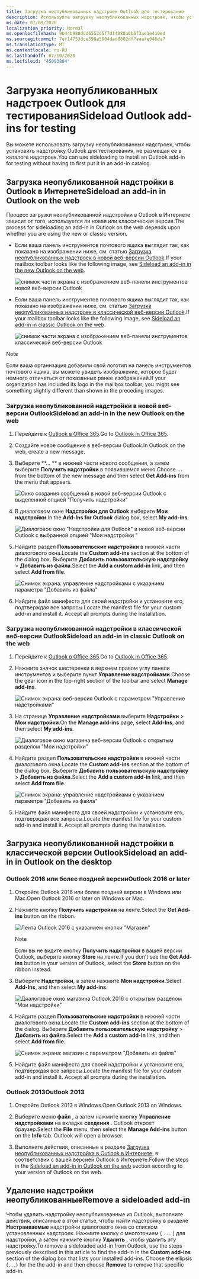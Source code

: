 ```yaml
---
title: Загрузка неопубликованных надстроек Outlook для тестирования
description: Используйте загрузку неопубликованных надстроек, чтобы установить надстройку Outlook для тестирования, не размещая ее в каталоге надстроек.
ms.date: 07/09/2020
localization_priority: Normal
ms.openlocfilehash: 9b44b988ddd6552d5f7d14088a0b6f3ae1e410ed
ms.sourcegitcommit: 7ef14753dce598a5804dad8802df7aaafe046da7
ms.translationtype: MT
ms.contentlocale: ru-RU
ms.lasthandoff: 07/10/2020
ms.locfileid: "45093884"
---
```

# <a name="sideload-outlook-add-ins-for-testing"></a><span data-ttu-id="2e6cf-103">Загрузка неопубликованных надстроек Outlook для тестирования</span><span class="sxs-lookup"><span data-stu-id="2e6cf-103">Sideload Outlook add-ins for testing</span></span>

<span data-ttu-id="2e6cf-104">Вы можете использовать загрузку неопубликованных надстроек, чтобы установить надстройку Outlook для тестирования, не размещая ее в каталоге надстроек.</span><span class="sxs-lookup"><span data-stu-id="2e6cf-104">You can use sideloading to install an Outlook add-in for testing without having to first put it in an add-in catalog.</span></span>

## <a name="sideload-an-add-in-in-outlook-on-the-web"></a><span data-ttu-id="2e6cf-105">Загрузка неопубликованной надстройки в Outlook в Интернете</span><span class="sxs-lookup"><span data-stu-id="2e6cf-105">Sideload an add-in in Outlook on the web</span></span>

<span data-ttu-id="2e6cf-106">Процесс загрузки неопубликованной надстройки в Outlook в Интернете зависит от того, используется ли новая или классическая версия.</span><span class="sxs-lookup"><span data-stu-id="2e6cf-106">The process for sideloading an add-in in Outlook on the web depends upon whether you are using the new or classic version.</span></span>

- <span data-ttu-id="2e6cf-107">Если ваша панель инструментов почтового ящика выглядит так, как показано на изображении ниже, см. статью [Загрузка неопубликованных надстроек в новой веб-версии Outlook](#sideload-an-add-in-in-the-new-outlook-on-the-web).</span><span class="sxs-lookup"><span data-stu-id="2e6cf-107">If your mailbox toolbar looks like the following image, see [Sideload an add-in in the new Outlook on the web](#sideload-an-add-in-in-the-new-outlook-on-the-web).</span></span>

    ![снимок части экрана с изображением веб-панели инструментов новой веб-версии Outlook](../images/outlook-on-the-web-new-toolbar.png)

- <span data-ttu-id="2e6cf-109">Если ваша панель инструментов почтового ящика выглядит так, как показано на изображении ниже, см. статью [Загрузка неопубликованных надстроек в классической веб-версии Outlook](#sideload-an-add-in-in-classic-outlook-on-the-web).</span><span class="sxs-lookup"><span data-stu-id="2e6cf-109">If your mailbox toolbar looks like the following image, see [Sideload an add-in in classic Outlook on the web](#sideload-an-add-in-in-classic-outlook-on-the-web).</span></span>

    ![снимок части экрана с изображением веб-панели инструментов классической веб-версии Outlook](../images/outlook-on-the-web-classic-toolbar.png)

> [!NOTE]
> <span data-ttu-id="2e6cf-111">Если ваша организация добавили свой логотип на панель инструментов почтового ящика, вы можете увидеть изображение, которое будет немного отличаться от показанных ранее изображений.</span><span class="sxs-lookup"><span data-stu-id="2e6cf-111">If your organization has included its logo in the mailbox toolbar, you might see something slightly different than shown in the preceding images.</span></span>

### <a name="sideload-an-add-in-in-the-new-outlook-on-the-web"></a><span data-ttu-id="2e6cf-112">Загрузка неопубликованной надстройки в новой веб-версии Outlook</span><span class="sxs-lookup"><span data-stu-id="2e6cf-112">Sideload an add-in in the new Outlook on the web</span></span>

1. <span data-ttu-id="2e6cf-113">Перейдите к [Outlook в Office 365](https://outlook.office.com).</span><span class="sxs-lookup"><span data-stu-id="2e6cf-113">Go to [Outlook in Office 365](https://outlook.office.com).</span></span>

1. <span data-ttu-id="2e6cf-114">Создайте новое сообщение в веб-версии Outlook.</span><span class="sxs-lookup"><span data-stu-id="2e6cf-114">In Outlook on the web, create a new message.</span></span>

1. <span data-ttu-id="2e6cf-115">Выберите \*\*... \*\* в нижней части нового сообщения, а затем выберите **Получить надстройки** в появившемся меню.</span><span class="sxs-lookup"><span data-stu-id="2e6cf-115">Choose **...** from the bottom of the new message and then select **Get Add-ins** from the menu that appears.</span></span>

    ![Окно создания сообщений в новой веб-версии Outlook с выделенной опцией "Получить надстройки"](../images/outlook-on-the-web-new-get-add-ins.png)

1. <span data-ttu-id="2e6cf-117">В диалоговом окне **Надстройки для Outlook** выберите **Мои надстройки**.</span><span class="sxs-lookup"><span data-stu-id="2e6cf-117">In the **Add-Ins for Outlook** dialog box, select **My add-ins**.</span></span>

    ![Диалоговое окно "Надстройки для Outlook" в новой веб-версии Outlook с выбранной опцией "Мои надстройки "](../images/outlook-on-the-web-new-my-add-ins.png)

1. <span data-ttu-id="2e6cf-119">Найдите раздел **Пользовательские надстройки** в нижней части диалогового окна.</span><span class="sxs-lookup"><span data-stu-id="2e6cf-119">Locate the **Custom add-ins** section at the bottom of the dialog box.</span></span> <span data-ttu-id="2e6cf-120">Выберите **Добавить пользовательскую надстройку** > **Добавить из файла**.</span><span class="sxs-lookup"><span data-stu-id="2e6cf-120">Select the **Add a custom add-in** link, and then select **Add from file**.</span></span>

    ![Снимок экрана: управление надстройками с указанием параметра "Добавить из файла"](../images/outlook-sideload-desktop-add-from-file.png)

1. <span data-ttu-id="2e6cf-p102">Найдите файл манифеста для своей надстройки и установите его, подтверждая все запросы.</span><span class="sxs-lookup"><span data-stu-id="2e6cf-p102">Locate the manifest file for your custom add-in and install it. Accept all prompts during the installation.</span></span>

### <a name="sideload-an-add-in-in-classic-outlook-on-the-web"></a><span data-ttu-id="2e6cf-124">Загрузка неопубликованной надстройки в классической веб-версии Outlook</span><span class="sxs-lookup"><span data-stu-id="2e6cf-124">Sideload an add-in in classic Outlook on the web</span></span>

1. <span data-ttu-id="2e6cf-125">Перейдите к [Outlook в Office 365](https://outlook.office.com).</span><span class="sxs-lookup"><span data-stu-id="2e6cf-125">Go to [Outlook in Office 365](https://outlook.office.com).</span></span>

1. <span data-ttu-id="2e6cf-126">Нажмите значок шестеренки в верхнем правом углу панели инструментов и выберите пункт **Управление надстройками**.</span><span class="sxs-lookup"><span data-stu-id="2e6cf-126">Choose the gear icon in the top-right section of the toolbar and select **Manage add-ins**.</span></span>

    ![Снимок экрана: веб-версия Outlook с параметром "Управление надстройками"](../images/outlook-sideload-web-manage-integrations.png)

1. <span data-ttu-id="2e6cf-128">На странице **Управление надстройками** выберите **Надстройки** > **Мои надстройки**.</span><span class="sxs-lookup"><span data-stu-id="2e6cf-128">On the **Manage add-ins** page, select **Add-Ins**, and then select **My add-ins**.</span></span>

    ![Диалоговое окно магазина веб-версии Outlook с открытым разделом "Мои надстройки"](../images/outlook-sideload-store-select-add-ins.png)

1. <span data-ttu-id="2e6cf-130">Найдите раздел **Пользовательские надстройки** в нижней части диалогового окна.</span><span class="sxs-lookup"><span data-stu-id="2e6cf-130">Locate the **Custom add-ins** section at the bottom of the dialog box.</span></span> <span data-ttu-id="2e6cf-131">Выберите **Добавить пользовательскую надстройку** > **Добавить из файла**.</span><span class="sxs-lookup"><span data-stu-id="2e6cf-131">Select the **Add a custom add-in** link, and then select **Add from file**.</span></span>

    ![Снимок экрана: управление надстройками с указанием параметра "Добавить из файла"](../images/outlook-sideload-desktop-add-from-file.png)

1. <span data-ttu-id="2e6cf-p104">Найдите файл манифеста для своей надстройки и установите его, подтверждая все запросы.</span><span class="sxs-lookup"><span data-stu-id="2e6cf-p104">Locate the manifest file for your custom add-in and install it. Accept all prompts during the installation.</span></span>

## <a name="sideload-an-add-in-in-outlook-on-the-desktop"></a><span data-ttu-id="2e6cf-135">Загрузка неопубликованной надстройки в классической версии Outlook</span><span class="sxs-lookup"><span data-stu-id="2e6cf-135">Sideload an add-in in Outlook on the desktop</span></span>

### <a name="outlook-2016-or-later"></a><span data-ttu-id="2e6cf-136">Outlook 2016 или более поздней версии</span><span class="sxs-lookup"><span data-stu-id="2e6cf-136">Outlook 2016 or later</span></span>

1. <span data-ttu-id="2e6cf-137">Откройте Outlook 2016 или более поздней версии в Windows или Mac.</span><span class="sxs-lookup"><span data-stu-id="2e6cf-137">Open Outlook 2016 or later on Windows or Mac.</span></span>

1. <span data-ttu-id="2e6cf-138">Нажмите кнопку **Получить надстройки** на ленте.</span><span class="sxs-lookup"><span data-stu-id="2e6cf-138">Select the **Get Add-ins** button on the ribbon.</span></span>

    ![Лента Outlook 2016 с указанием кнопки "Магазин"](../images/outlook-sideload-desktop-store.png)

    > [!NOTE]
    > <span data-ttu-id="2e6cf-140">Если вы не видите кнопку **Получить надстройки** в вашей версии Outlook, выберите кнопку **Store** на ленте.</span><span class="sxs-lookup"><span data-stu-id="2e6cf-140">If you don't see the **Get Add-ins** button in your version of Outlook, select the **Store** button on the ribbon instead.</span></span>

1. <span data-ttu-id="2e6cf-141">Выберите **Надстройки**, а затем нажмите **Мои надстройки**.</span><span class="sxs-lookup"><span data-stu-id="2e6cf-141">Select **Add-Ins**, and then select **My add-ins**.</span></span>

    ![Диалоговое окно магазина Outlook 2016 с открытым разделом "Мои надстройки"](../images/outlook-sideload-store-select-add-ins.png)

1. <span data-ttu-id="2e6cf-143">Найдите раздел **Пользовательские надстройки** в нижней части диалогового окна.</span><span class="sxs-lookup"><span data-stu-id="2e6cf-143">Locate the **Custom add-ins** section at the bottom of the dialog.</span></span> <span data-ttu-id="2e6cf-144">Выберите **Добавить пользовательскую надстройку** > **Добавить из файла**.</span><span class="sxs-lookup"><span data-stu-id="2e6cf-144">Select the **Add a custom add-in** link, and then select **Add from file**.</span></span>

    ![Снимок экрана: магазин с параметром "Добавить из файла"](../images/outlook-sideload-desktop-add-from-file.png)

1. <span data-ttu-id="2e6cf-p106">Найдите файл манифеста для своей надстройки и установите его, подтверждая все запросы.</span><span class="sxs-lookup"><span data-stu-id="2e6cf-p106">Locate the manifest file for your custom add-in and install it. Accept all prompts during the installation.</span></span>

### <a name="outlook-2013"></a><span data-ttu-id="2e6cf-148">Outlook 2013</span><span class="sxs-lookup"><span data-stu-id="2e6cf-148">Outlook 2013</span></span>

1. <span data-ttu-id="2e6cf-149">Откройте Outlook 2013 в Windows.</span><span class="sxs-lookup"><span data-stu-id="2e6cf-149">Open Outlook 2013 on Windows.</span></span>

1. <span data-ttu-id="2e6cf-150">Выберите меню **файл** , а затем нажмите кнопку **Управление надстройками** на вкладке **сведения** . Outlook откроет браузер.</span><span class="sxs-lookup"><span data-stu-id="2e6cf-150">Select the **File** menu, then select the **Manage Add-ins** button on the **Info** tab. Outlook will open a browser.</span></span>

1. <span data-ttu-id="2e6cf-151">Выполните действия, описанные в разделе [Загрузка неопубликованных надстройка в Outlook в Интернете,](#sideload-an-add-in-in-outlook-on-the-web) в соответствии с вашей версией Outlook в Интернете.</span><span class="sxs-lookup"><span data-stu-id="2e6cf-151">Follow the steps in the [Sideload an add-in in Outlook on the web](#sideload-an-add-in-in-outlook-on-the-web) section according to your version of Outlook on the web.</span></span>

## <a name="remove-a-sideloaded-add-in"></a><span data-ttu-id="2e6cf-152">Удаление надстройки неопубликованные</span><span class="sxs-lookup"><span data-stu-id="2e6cf-152">Remove a sideloaded add-in</span></span>

<span data-ttu-id="2e6cf-153">Чтобы удалить надстройку неопубликованные из Outlook, выполните действия, описанные в этой статье, чтобы найти надстройку в разделе **Настраиваемые** надстройки диалогового окна со списком установленных надстроек. Нажмите кнопку с многоточием ( `...` ) для надстройки, а затем нажмите кнопку **Удалить** , чтобы удалить эту надстройку.</span><span class="sxs-lookup"><span data-stu-id="2e6cf-153">To remove a sideloaded add-in from Outlook, use the steps previously described in this article to find the add-in in the **Custom add-ins** section of the dialog box that lists your installed add-ins. Choose the ellipsis (`...`) for the the add-in and then choose **Remove** to remove that specific add-in.</span></span>